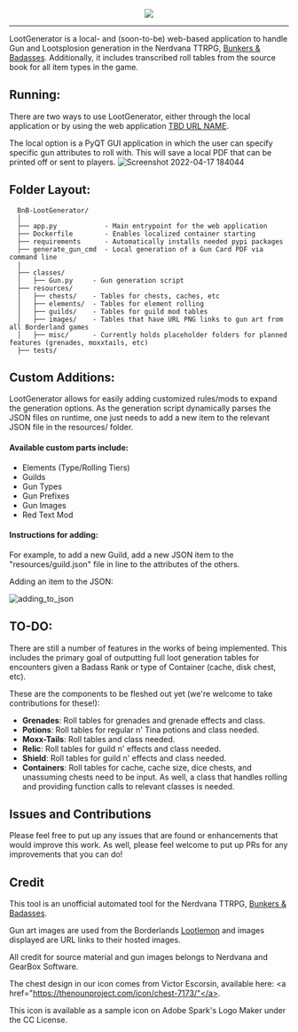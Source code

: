 <p align="center"><img src="https://user-images.githubusercontent.com/32918812/163755438-a98ff76f-7ce8-4ff5-978d-a4a3ef8b138e.png" /></p>

<hr>

LootGenerator is a local- and (soon-to-be) web-based application to handle Gun and Lootsplosion generation in the Nerdvana TTRPG, <a href="https://nerdvanagames.myshopify.com/">Bunkers & Badasses</a>. Additionally, it includes transcribed roll tables from the source book for all item types in the game.
 
## Running:
There are two ways to use LootGenerator, either through the local application or by using the web application <a href=''>TBD URL NAME</a>. 

The local option is a PyQT GUI application in which the user can specify specific gun attributes to roll with. 
This will save a local PDF that can be printed off or sent to players.
![Screenshot 2022-04-17 184044](https://user-images.githubusercontent.com/32918812/163734919-97850aab-4466-44ee-be26-a2f4eaba70ba.png)


## Folder Layout:
```
  BnB-LootGenerator/
  │
  ├── app.py            - Main entrypoint for the web application
  ├── Dockerfile        - Enables localized container starting
  ├── requirements      - Automatically installs needed pypi packages
  ├── generate_gun_cmd  - Local generation of a Gun Card PDF via command line
  |
  ├── classes/
  │   ├── Gun.py     - Gun generation script
  ├── resources/
  │   ├── chests/    - Tables for chests, caches, etc
  │   ├── elements/  - Tables for element rolling
  │   ├── guilds/    - Tables for guild mod tables
  │   ├── images/    - Tables that have URL PNG links to gun art from all Borderland games
  │   ├── misc/      - Currently holds placeholder folders for planned features (grenades, moxxtails, etc)
  ├── tests/
```
  
## Custom Additions:
LootGenerator allows for easily adding customized rules/mods to expand the generation options. As the generation script dynamically parses
the JSON files on runtime, one just needs to add a new item to the relevant JSON file in the resources/ folder.

#### Available custom parts include:
<ul>
    <li>Elements (Type/Rolling Tiers)</li>
    <li>Guilds</li>
    <li>Gun Types</li>
    <li>Gun Prefixes</li>
    <li>Gun Images</li>
    <li>Red Text Mod</li>
</ul>

#### Instructions for adding:
For example, to add a new Guild, add a new JSON item to the "resources/guild.json" file in line to the
attributes of the others.

Adding an item to the JSON:

![adding_to_json](https://user-images.githubusercontent.com/32918812/163227008-68b1253e-3fa5-4602-bc8d-35cf4c4bfb91.png)

## TO-DO:
There are still a number of features in the works of being implemented. This includes the primary goal of outputting full loot generation tables
for encounters given a Badass Rank or type of Container (cache, disk chest, etc).

These are the components to be fleshed out yet (we're welcome to take contributions for these!):
<ul>
      <li><b> Grenades</b>: Roll tables for grenades and grenade effects and class.</li>
      <li><b> Potions</b>: Roll tables for regular n' Tina potions and class needed.</li>
      <li><b> Moxx-Tails</b>: Roll tables and class needed.</li>
      <li><b> Relic</b>: Roll tables for guild n' effects and class needed.</li>
      <li><b> Shield</b>: Roll tables for guild n' effects and class needed.</li>
      <li><b> Containers</b>: Roll tables for cache, cache size, dice chests, and unassuming chests need to be input. As well, a class that handles rolling and providing function calls to relevant classes is needed.</li>
</ul>


## Issues and Contributions
Please feel free to put up any issues that are found or enhancements that would improve this work. As well, please feel welcome to put up PRs for any improvements that you can do!

## Credit
This tool is an unofficial automated tool for the Nerdvana TTRPG, <a href="https://nerdvanagames.myshopify.com/">Bunkers & Badasses</a>.

Gun art images are used from the Borderlands <a href="https://www.lootlemon.com/db/borderlands-3/weapons">Lootlemon</a> and images displayed are URL links to their hosted images.

All credit for source material and gun images belongs to Nerdvana and GearBox Software.

The chest design in our icon comes from Victor Escorsin, available here: <a href="https://thenounproject.com/icon/chest-7173/"</a>.

This icon is available as a sample icon on Adobe Spark's Logo Maker under the CC License.
